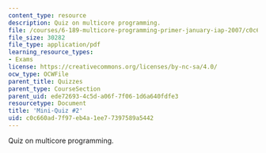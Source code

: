 ```yaml
---
content_type: resource
description: Quiz on multicore programming.
file: /courses/6-189-multicore-programming-primer-january-iap-2007/c0c660ad7f97eb4a1ee77397589a5442_quiz2.pdf
file_size: 30282
file_type: application/pdf
learning_resource_types:
- Exams
license: https://creativecommons.org/licenses/by-nc-sa/4.0/
ocw_type: OCWFile
parent_title: Quizzes
parent_type: CourseSection
parent_uid: ede72693-4c5d-a06f-7f06-1d6a640fdfe3
resourcetype: Document
title: 'Mini-Quiz #2'
uid: c0c660ad-7f97-eb4a-1ee7-7397589a5442
---
```

Quiz on multicore programming.